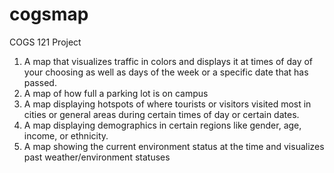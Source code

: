 # cogsmap
COGS 121 Project 

1. A map that visualizes traffic in colors and displays it at times of day of your choosing
   as well as days of the week or a specific date that has passed.
2. A map of how full a parking lot is on campus
3. A map displaying hotspots of where tourists or visitors visited most in cities or general areas during certain
   times of day or certain dates.
4. A map displaying demographics in certain regions like gender, age, income, or ethnicity.
5. A map showing the current environment status at the time and visualizes past weather/environment statuses
